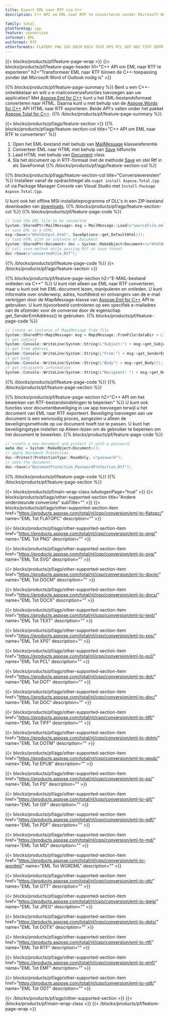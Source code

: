 ```yaml
---
title: Export EML naar RTF via C++
description: C++ API om EML naar RTF te converteren zonder Microsoft Word of Outlook te gebruiken

family: total
platformtag: cpp
feature: conversion
informat: EML
outformat: RTF
otherformats: FLATOPC PNG SVG DOCM DOCX TEXT XPS PCL DOT DOC TIFF DOTM EPUB PS GIF PDF MD WORDML OTT JPEG DOTX BMP EMF ODT
---
```

{{< blocks/products/pf/feature-page-wrap >}}
{{< blocks/products/pf/feature-page-header h1="C++ API om EML naar RTF te exporteren" h2="Transformeer EML naar RTF binnen de C++-toepassing zonder dat Microsoft Word of Outlook nodig is" >}}

{{% blocks/products/pf/feature-page-summary %}}
Bent u een C++-ontwikkelaar en wilt u e-mailconversiefuncties toevoegen aan uw applicaties? Met [Aspose.Eml for C++](https://products.aspose.com/eml/cpp/) kunt u het EML-bestandsformaat converteren naar HTML. Daarna kunt u met behulp van de [Aspose.Words for C++](https://products.aspose.com/words/cpp/) API HTML naar RTF exporteren. Beide API's vallen onder het pakket [Aspose.Total for C++](https://products.aspose.com/total/cpp/). 
{{% /blocks/products/pf/feature-page-summary  %}}

{{< blocks/products/pf/agp/feature-section >}}
{{% blocks/products/pf/agp/feature-section-col title="C++ API om EML naar RTF te converteren" %}}
1. Open het EML-bestand met behulp van [MailMessage](https://reference.aspose.com/eml/cpp/class/aspose.eml.mail_message) klassereferentie
2. Converteer EML naar HTML met behulp van [Save](https://reference.aspose.com/eml/cpp/class/aspose.eml.mail_message#a7e7c6b50c8db5a8bcc6934db02b4a786) lidfunctie
3. Laad HTML met behulp van [Document](https://reference.aspose.com/words/cpp/class/aspose.words.document) class
4. Sla het document op in RTF-formaat met de methode [Save](https://reference.aspose.com/words/cpp/class/aspose.words.document#save_string_saveformat) en stel Rtf in als SaveFormat
{{% /blocks/products/pf/agp/feature-section-col %}}

{{% blocks/products/pf/agp/feature-section-col title="Conversievereisten" %}}
Installeer vanaf de opdrachtregel als ```nuget install Aspose.Total.Cpp``` of via Package Manager Console van Visual Studio met ```Install-Package Aspose.Total.Cpp```.

U kunt ook het offline MSI-installatieprogramma of DLL's in een ZIP-bestand downloaden van [downloads](https://releases.aspose.com/total/cpp).
{{% /blocks/products/pf/agp/feature-section-col %}}
{{% blocks/products/pf/feature-page-code %}}

```cpp
// load the EML file to be converted
System::SharedPtr<MailMessage> msg = MailMessage::Load(u"sourceFile.eml");
// save EML as a HTML 
msg->Save(u"HtmlOutput.html", SaveOptions::get_DefaultHtml());  
// load HTML with an instance of Document
System::SharedPtr<Document> doc = System::MakeObject<Document>(u"HtmlOutput.html");
// call save method while passing Rtf as save format
doc->Save(u"convertedFile.Rtf");
```


{{% /blocks/products/pf/feature-page-code %}}
{{< /blocks/products/pf/agp/feature-section >}}

{{% blocks/products/pf/feature-page-section  h2="E-MAIL-bestand ontleden via C++" %}}
U kunt niet alleen uw EML naar RTF converteren, maar u kunt ook het EML-document lezen, manipuleren en ontleden. U kunt informatie over onderwerp, adres, hoofdtekst en ontvangers van de e-mail verkrijgen door de MapiMessage-klasse van [Aspose.Eml for C++](https://products.aspose.com/eml/cpp/) API te gebruiken. U kunt bijvoorbeeld controleren op een specifiek e-mailadres van de afzender voor de conversie door de eigenschap get_SenderEmlAddress() te gebruiken.
{{% blocks/products/pf/feature-page-code %}}

```cpp
// create an instance of MapiMessage from file
System::SharedPtr<MapiMessage> msg = MapiMessage::FromFile(dataDir + L"message.eml");
// get subject
System::Console::WriteLine(System::String(L"Subject:") + msg->get_Subject());
// get from address
System::Console::WriteLine(System::String(L"From:") + msg->get_SenderEmlAddress());
// get body
System::Console::WriteLine(System::String(L"Body") + msg->get_Body());
// get recipients information
System::Console::WriteLine(System::String(L"Recipient: ") + msg->get_Recipients());
```

{{% /blocks/products/pf/feature-page-code  %}}
{{% /blocks/products/pf/feature-page-section %}}

{{% blocks/products/pf/feature-page-section  h2="C++ API om het bewerken van RTF-bestandsindelingen te beperken" %}}
U kunt ook functies voor documentbeveiliging in uw app toevoegen terwijl u het document van EML naar RTF exporteert. Beveiliging toevoegen aan uw document is een eenvoudig proces, aangezien u alleen de beveiligingsmethode op uw document hoeft toe te passen. U kunt het beveiligingstype instellen op Alleen-lezen om de gebruiker te beperken om het document te bewerken.
{{% blocks/products/pf/feature-page-code %}}

```cpp
// create a new document and protect it with a password.
auto doc = System::MakeObject<Document>();
// apply Document Protection.
doc->Protect(ProtectionType::ReadOnly, u"password");
// save the document.
doc->Save(u"DocumentProtection.PasswordProtection.Rtf");
```

{{% /blocks/products/pf/feature-page-code  %}}
{{% /blocks/products/pf/feature-page-section %}}

{{< blocks/products/pf/main-wrap-class isAutogenPage="true" >}}
{{< blocks/products/pf/agp/other-supported-section title="Andere ondersteunde conversies" subTitle="" >}}
{{< blocks/products/pf/agp/other-supported-section-item href="https://products.aspose.com/total/nl/cpp/conversion/eml-to-flatopc/" name="EML Tot FLATOPC" description="" >}}

{{< blocks/products/pf/agp/other-supported-section-item href="https://products.aspose.com/total/nl/cpp/conversion/eml-to-png/" name="EML Tot PNG" description="" >}}

{{< blocks/products/pf/agp/other-supported-section-item href="https://products.aspose.com/total/nl/cpp/conversion/eml-to-svg/" name="EML Tot SVG" description="" >}}

{{< blocks/products/pf/agp/other-supported-section-item href="https://products.aspose.com/total/nl/cpp/conversion/eml-to-docm/" name="EML Tot DOCM" description="" >}}

{{< blocks/products/pf/agp/other-supported-section-item href="https://products.aspose.com/total/nl/cpp/conversion/eml-to-docx/" name="EML Tot DOCX" description="" >}}

{{< blocks/products/pf/agp/other-supported-section-item href="https://products.aspose.com/total/nl/cpp/conversion/eml-to-text/" name="EML Tot TEXT" description="" >}}

{{< blocks/products/pf/agp/other-supported-section-item href="https://products.aspose.com/total/nl/cpp/conversion/eml-to-xps/" name="EML Tot XPS" description="" >}}

{{< blocks/products/pf/agp/other-supported-section-item href="https://products.aspose.com/total/nl/cpp/conversion/eml-to-pcl/" name="EML Tot PCL" description="" >}}

{{< blocks/products/pf/agp/other-supported-section-item href="https://products.aspose.com/total/nl/cpp/conversion/eml-to-dot/" name="EML Tot DOT" description="" >}}

{{< blocks/products/pf/agp/other-supported-section-item href="https://products.aspose.com/total/nl/cpp/conversion/eml-to-doc/" name="EML Tot DOC" description="" >}}

{{< blocks/products/pf/agp/other-supported-section-item href="https://products.aspose.com/total/nl/cpp/conversion/eml-to-tiff/" name="EML Tot TIFF" description="" >}}

{{< blocks/products/pf/agp/other-supported-section-item href="https://products.aspose.com/total/nl/cpp/conversion/eml-to-dotm/" name="EML Tot DOTM" description="" >}}

{{< blocks/products/pf/agp/other-supported-section-item href="https://products.aspose.com/total/nl/cpp/conversion/eml-to-epub/" name="EML Tot EPUB" description="" >}}

{{< blocks/products/pf/agp/other-supported-section-item href="https://products.aspose.com/total/nl/cpp/conversion/eml-to-ps/" name="EML Tot PS" description="" >}}

{{< blocks/products/pf/agp/other-supported-section-item href="https://products.aspose.com/total/nl/cpp/conversion/eml-to-gif/" name="EML Tot GIF" description="" >}}

{{< blocks/products/pf/agp/other-supported-section-item href="https://products.aspose.com/total/nl/cpp/conversion/eml-to-pdf/" name="EML Tot PDF" description="" >}}

{{< blocks/products/pf/agp/other-supported-section-item href="https://products.aspose.com/total/nl/cpp/conversion/eml-to-md/" name="EML Tot MD" description="" >}}

{{< blocks/products/pf/agp/other-supported-section-item href="https://products.aspose.com/total/nl/cpp/conversion/eml-to-wordml/" name="EML Tot WORDML" description="" >}}

{{< blocks/products/pf/agp/other-supported-section-item href="https://products.aspose.com/total/nl/cpp/conversion/eml-to-ott/" name="EML Tot OTT" description="" >}}

{{< blocks/products/pf/agp/other-supported-section-item href="https://products.aspose.com/total/nl/cpp/conversion/eml-to-jpeg/" name="EML Tot JPEG" description="" >}}

{{< blocks/products/pf/agp/other-supported-section-item href="https://products.aspose.com/total/nl/cpp/conversion/eml-to-dotx/" name="EML Tot DOTX" description="" >}}

{{< blocks/products/pf/agp/other-supported-section-item href="https://products.aspose.com/total/nl/cpp/conversion/eml-to-rtf/" name="EML Tot RTF" description="" >}}

{{< blocks/products/pf/agp/other-supported-section-item href="https://products.aspose.com/total/nl/cpp/conversion/eml-to-emf/" name="EML Tot EMF" description="" >}}

{{< blocks/products/pf/agp/other-supported-section-item href="https://products.aspose.com/total/nl/cpp/conversion/eml-to-odt/" name="EML Tot ODT" description="" >}}


{{< /blocks/products/pf/agp/other-supported-section >}}
{{< /blocks/products/pf/main-wrap-class >}}
{{< /blocks/products/pf/feature-page-wrap >}}